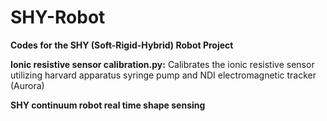 # SHY-Robot
<html>
<body>
<p><b>Codes for the SHY (Soft-Rigid-Hybrid) Robot Project</b></p>
<p><b>Ionic resistive sensor calibration.py:</b> Calibrates the ionic resistive sensor utilizing harvard apparatus syringe pump and NDI electromagnetic tracker (Aurora)</p>
<p><b>SHY continuum robot real time shape sensing</b></p>
</body>
</html>
